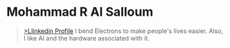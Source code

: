 # Mohammad R Al Salloum
>[>Llinkedin Profile](https://www.linkedin.com/in/mohammad-r-al-salloum-b3476a317)
I bend Electrons to make people's lives easier.
Also, I like AI and the hardware associated with it.
